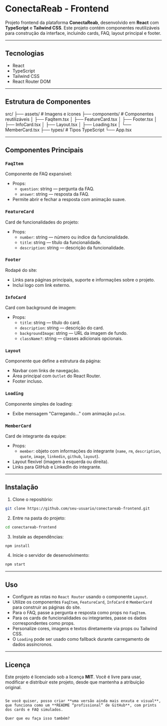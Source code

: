 
# ConectaReab - Frontend

Projeto frontend da plataforma **ConectaReab**, desenvolvido em **React** com **TypeScript** e **Tailwind CSS**. Este projeto contém componentes reutilizáveis para construção da interface, incluindo cards, FAQ, layout principal e footer.

---

## Tecnologias

- React
- TypeScript
- Tailwind CSS
- React Router DOM

---

## Estrutura de Componentes



src/
├── assets/          # Imagens e ícones
├── components/      # Componentes reutilizáveis
│   ├── FaqItem.tsx
│   ├── FeatureCard.tsx
│   ├── Footer.tsx
│   ├── InfoCard.tsx
│   ├── Layout.tsx
│   ├── Loading.tsx
│   └── MemberCard.tsx
├── types/           # Tipos TypeScript
└── App.tsx



---

## Componentes Principais

### `FaqItem`
Componente de FAQ expansível:
- Props:
  - `question`: string — pergunta da FAQ.
  - `answer`: string — resposta da FAQ.
- Permite abrir e fechar a resposta com animação suave.

### `FeatureCard`
Card de funcionalidades do projeto:
- Props:
  - `number`: string — número ou índice da funcionalidade.
  - `title`: string — título da funcionalidade.
  - `description`: string — descrição da funcionalidade.

### `Footer`
Rodapé do site:
- Links para páginas principais, suporte e informações sobre o projeto.
- Inclui logo com link externo.

### `InfoCard`
Card com background de imagem:
- Props:
  - `title`: string — título do card.
  - `description`: string — descrição do card.
  - `backgroundImage`: string — URL da imagem de fundo.
  - `className?`: string — classes adicionais opcionais.

### `Layout`
Componente que define a estrutura da página:
- Navbar com links de navegação.
- Área principal com `Outlet` do React Router.
- Footer incluso.

### `Loading`
Componente simples de loading:
- Exibe mensagem "Carregando..." com animação `pulse`.

### `MemberCard`
Card de integrante da equipe:
- Props:
  - `member`: objeto com informações do integrante (`name`, `rm`, `description`, `quote`, `image`, `linkedin`, `github`, `layout`).
- Layout flexível (imagem à esquerda ou direita).
- Links para GitHub e LinkedIn do integrante.

---

## Instalação

1. Clone o repositório:
```bash
git clone https://github.com/seu-usuario/conectareab-frontend.git
````

2. Entre na pasta do projeto:

```bash
cd conectareab-frontend
```

3. Instale as dependências:

```bash
npm install
```

4. Inicie o servidor de desenvolvimento:

```bash
npm start
```

---

## Uso

* Configure as rotas no `React Router` usando o componente `Layout`.
* Utilize os componentes `FaqItem`, `FeatureCard`, `InfoCard` e `MemberCard` para construir as páginas do site.
* Para o FAQ, passe a pergunta e resposta como props no `FaqItem`.
* Para os cards de funcionalidades ou integrantes, passe os dados correspondentes como props.
* Personalize cores, imagens e textos diretamente via props ou Tailwind CSS.
* O `Loading` pode ser usado como fallback durante carregamento de dados assíncronos.

---

## Licença

Este projeto é licenciado sob a licença **MIT**.
Você é livre para usar, modificar e distribuir este projeto, desde que mantenha a atribuição original.

```

Se você quiser, posso criar **uma versão ainda mais enxuta e visual**, que funciona como um **README “profissional” de GitHub**, com prints dos cards e FAQ simulados.  

Quer que eu faça isso também?
```
